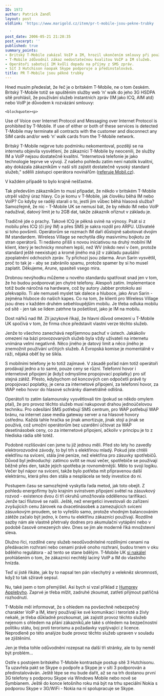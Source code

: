 ```yaml
---
ID: 1972
author: Patrick Zandl
layout: post
oldlink: 'https://www.marigold.cz/item/pr-t-mobile-jsou-pekne-trubky

  '
post_date: 2006-05-21 21:28:35
post_excerpt: ''
published: true
summary_points:
- Britský T-Mobile zakázal VoIP a IM, hrozil ukončením smlouvy při používání.
- T-Mobile zdůvodnil zákaz nedostatečnou kvalitou VoIP a IM služeb.
- Operátoři sabotují IM kvůli dopadu na příjmy z SMS zpráv.
- Síť 3 Hutchison naopak Skype podporuje a předinstalovává.
title: PR T-Mobile jsou pěkné trubky
---
```


<p>Hned musím předeslat, že řeč je o britském T-Mobile, ne o tom českém. Britský T-Mobile totiž se spuštěním služby  web ‘n’ walk do jeho 3G HSDPA sítě prohlásil, že používání služeb instantních zpráv (IM jako ICQ, AIM atd) nebo VoIP je důvodem k rozvázání smlouvy:</p>

	<blockquote><p>
Use of Voice over Internet Protocol and Messaging over Internet Protocol is prohibited by T-Mobile. If use of either or both of these services is detected T-Mobile may terminate all contracts with the customer and disconnect any SIM cards and/or web ‘n’ walk cards from the T-Mobile network.</p>
</blockquote>
<p>Britský T-Mobile nejprve tuto podmínku nekomentoval, později se na internetu objevila vysvětlení, že zákazníci T-Mobile by neocenili, že služby IM a VoIP nejsou dostatečně kvalitní. "Internetová telefonie je jako technologie teprve ve vývoji. Z našeho pohledu zatím není natolik kvalitní, aby dokázala zákazníkům v naší síti zajistit dostatečně vysoký standard služeb," sdělili zástupci operátora novinářům (<a href="http://mobil.idnes.cz/t-mobile-uk-levne-volani-neni-v-zajmu-nasich-zakazniku-pfb-/mob_svet.asp?c=A060512_101353_mob_svet_dno">referuje Mobil.cz</a>). </p>

<p>V každém případě to bylo krajně nešťastné. </p>

<p>Tak především zákazníkům to musí připadat, že někdo v britském T-Mobile utrpěl vážný úraz hlavy. Co je komu v T-Mobile, jak člověku běhá IM nebo VoIP? Co kdyby se raději starali o to, jestli jim vůbec běhá hlasová služba? Samozřejmě, že nic - T-Mobile UK se nemusí bát, že by někdo IM nebo VoIP nadužíval, datový limit je tu 2GB dat, takže zákazník oříznut v základu je. </p>

<p>Tradičně jde o prachy. Takové ICQ je pěkná svině na výnosy. Psát si z mobilu přes ICQ (či jiný IM) a přes SMS je sakra rozdíl pro ARPU. Uživatelé si toho povšimli. Operátorům se rozmach IM daří důstojně sabotovat dvojím IM standardem. Wireless Village se nechytila díky masivnímu bojkotu ze stran operátorů. Ti nedávno přišli s novou iniciativou na druhý mobilní IM klient, který je technicky mnohem lepší, než WV (nikdo neví v čem, protože standard ještě neexistuje) a kromě jiného má již v základu paušální zpoplatnění odchozích zpráv. Ty příchozí jsou zdarma. Arun Sarin vysvětlil, proč to tak je - aby se zabránilo spamu, protože spamer by si ho musel zaplatit. Děkujeme, Arune, spasiteli vsego mira. </p>

<p>Drobnou nevýhodku můžeme u nového standardu spatřovat snad jen v tom, že ho budou podporovat jen chytré telefony. Alespoň zatím. Implementace totiž bude náročná na hardware, což by autory Jabber protokolu asi překvapilo. Ti ale nemuseli myslet tak dalece a hluboce, jako Arun Sarin - zejména hluboce do našich kapes. Co na tom, že klienti pro Wireless Village jsou dnes v každém druhém sebehloupějším mobilu. Je třeba odluka mobilu od sítě - jen tak se lidem zatrhne ta pošetilost, jako je IM na mobilu. </p>

<p>Dost nářků nad IM. Zlí jazykové říkají, že hlavní důvod omezení u T-Mobile UK spočívá v tom, že firma chce představit vlastní verze těchto služeb. </p>

<p>Jenže to všechno zanechává nepříjemnou pachuť v ústech. Jakákoliv omezení na bázi provozovaných služeb byla vždy uživateli na internetu vnímána velmi negativně. Něco jiného je datový limit a něco jiného je znemožnit používání určitých služeb. A Evropská komise je momentálně v ráži, nějaká oběť by se šikla. </p>

<p>S mobilními telefony je to totiž zajímavé. V zásadě pořád nám totiž operátoři prodávají jedno a to samé, pouze ceny se různí. Telefonní hovor i internetové připojení je  (když odmyslíme propojovací poplatky) pro síť stejná zátěž. Přesto, kdybychom od koncových cen odpočetli právě ty propojovací poplatky, je cena za internetové připojení, za telefonní hovor, za WAP nebo hovor do hlasové schránky diametrálně odlišná. </p>

<p>Operátoři to zatím šalamounsky vysvětlovali tím (pokud se někdo omylem ptal), že pro provoz těchto služeb musí nakupovat drahou jednoúčelovou techniku. Pro odesílání SMS potřebují SMS centrum, pro WAP potřebují WAP bránu, na internet zase media gateway server a na hlasové hovory ústřednu. Každá tahle hračka se jinak amortizuje, jinak stojí a jinak se používá, což umožní operátorům bez uzardění účtovat za WAP desetinásobek ceny, co za internetové připojení, ačkoliv v principu je to z hlediska rádia sítě totéž. </p>

<p>Podobné rozlišování cen jsme tu již jednou měli. Před sto lety ho zavedly elektrorozvodné závody, to byl trh s elektřinou mladý. Pokud jste chtěli elektřinu na svícení, stála jiné peníze, než elektřina pro zásuvky spotřebičů. Důvod byl jednoduchý: zatímco svítit se musí večer, spotřebiče se používají běžně přes den, takže jejich spotřeba je rovnoměrnější. Mělo to svoji logiku. Večer byl nápor na svícení, takže bylo potřeba mít připravenou další elektrárnu, která přes den stála a nesplácela se tedy investice do ní. </p>

<p>Postupem času se samozřejmě vyskytla řada metod, jak toto obejít. Z pohledu energofirmy bylo krajním svinstvem připojení světel na zásuvkový rozvod - existence dvou či tří okruhů umožňovala oddělenou tarifikaci. Jenže tací filutové se našli. Ještě, než energetici investovali do zařízení zvyšujících cenu žárovek na dvacetinásobek a zamezujících svícení zásuvkovým proudem, se to vyřešilo samo, protože vhodným balancováním zátěže začalo být jedno, k čemu tu elektřinu zákazníci používají. Rozdílné sazby nám ale vlastně přetrvaly dodnes pro akumulační vytápění nebo v podobě časově omezených slev. Dnes se jim ale moderně říká množstevní sleva. </p>

<p>Dlužno říci, rozdílné ceny služeb neodůvodnitelné rozdílnými cenami na předávacím rozhraní nebo cenami právě onoho rozhraní, budou trnem v oku bdělého regulátora - až tento se stane bdělým. T-Mobile UK <a href="http://news.zdnet.co.uk/communications/3ggprs/0,39020339,39268492,00.htm">si nakálel</a> prohlášením o tom, že zákazníci nechtějí laciný VoIP a IM do vlastního hnízda. </p>

<p>Teď si jistě říkáte, jak by to napsal ten pán všechytrý a velekněz skromnosti, když to tak sžíravě sepsul. </p>

<p>Nu, také jsem o tom přemýšlel. Asi bych si vzal příklad z <a href="http://www.yes-minister.com">Humprey Applebyho</a>. Zaprvé je třeba mlžit, zadruhé zkoumat, zatřetí přijmout patřičná rozhodnutí. </p>

<p>T-Mobile měl informovat, že s ohledem na povšechně nebezpečný charakter VoIP a IM, který používají ke své komunikaci i teroristé a živly nekalé, je třeba důkladně prozkoumat, jak zajistit provoz těchto služeb nejenom s ohledem na přání zákazníků,ale také s ohledem na bezpečnostní politiku státu, boj proti terorismu a požadavky vyplývající z licence. Neprodleně po této analýze bude provoz těchto služeb upraven v souladu se zjištěními. </p>

<p>Jen je třeba tohle odůvodnění rozepsat na další tři stránky, ale to by neměl být problém... </p>

<p>Ostře s postojem britského T-Mobile kontrastuje postup sítě 3 Hutchisonu. Ta uzavřela pakt se Skype o podpoře a Skype je v síti 3 podporován a předinstalováván. Ještě lépe se mu bude dařit, až se na trh dostanou první 3G telefony s podporou Skype via Windows Mobile nebo nově se Symbianem. Ještě do konce letošního roku má být na trhu speciální Nokia s podporou Skype v 3G/WiFi - Nokia na ní spolupracuje se Skype.
</p>